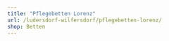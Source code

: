 ```yaml
---
title: "Pflegebetten Lorenz"
url: /ludersdorf-wilfersdorf/pflegebetten-lorenz/
shop: Betten
---
```

